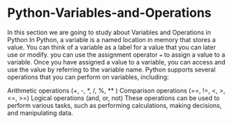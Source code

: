 # Python-Variables-and-Operations
In this section we are going to study about Variables and Operations in Python
In Python, a variable is a named location in memory that stores a value. You can think of a variable as a label for a value that you can later use or modify.
you can use the assignment operator `=` to assign a value to a variable. Once you have assigned a value to a variable, you can access and use the value by referring to the variable name.
Python supports several operations that you can perform on variables, including:

Arithmetic operations (+, -, *, /, %, ** )
Comparison operations (==, !=, <, >, <=, >=)
Logical operations (and, or, not)
These operations can be used to perform various tasks, such as performing calculations, making decisions, and manipulating data.
